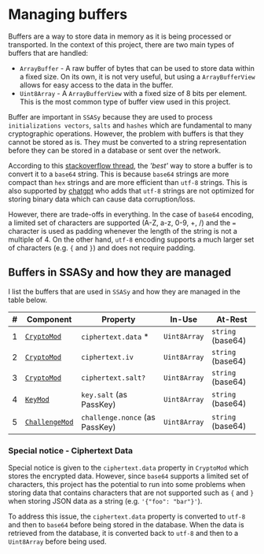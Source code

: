 # Managing buffers

Buffers are a way to store data in memory as it is being processed or transported. In the context of this project, there are two main types of buffers that are handled:

- `ArrayBuffer` - A raw buffer of bytes that can be used to store data within a fixed size. On its own, it is not very useful, but using a `ArrayBufferView` allows for easy access to the data in the buffer.
- `Uint8Array` - A `ArrayBufferView` with a fixed size of 8 bits per element. This is the most common type of buffer view used in this project.

Buffer are important in `SSASy` because they are used to process `initializations vectors`, `salts` and `hashes` which are fundamental to many cryptographic operations. However, the problem with buffers is that they cannot be stored as is. They must be converted to a string representation before they can be stored in a database or sent over the network.

According to this [stackoverflow thread](https://stackoverflow.com/questions/27014578/should-i-use-base64-or-unicode-for-storing-hashes-salts), the _'best'_ way to store a buffer is to convert it to a `base64` string. This is because `base64` strings are more compact than `hex` strings and are more efficient than `utf-8` strings. This is also supported by [chatgpt](https://chat.openai.com/chat/3949da35-efcd-4481-b719-4bb49af6b400) who adds that `utf-8` strings are not optimized for storing binary data which can cause data corruption/loss.

However, there are trade-offs in everything. In the case of `base64` encoding, a limited set of characters are supported (A-Z, a-z, 0-9, +, /) and the `=` character is used as padding whenever the length of the string is not a multiple of 4. On the other hand, `utf-8` encoding supports a much larger set of characters (e.g. `{` and `}`) and does not require padding.

## Buffers in SSASy and how they are managed

I list the buffers that are used in `SSASy` and how they are managed in the table below.

| #   | Component                                         | Property                       | In-Use       | At-Rest           |
| --- | ------------------------------------------------- | ------------------------------ | ------------ | ----------------- |
| 1   | [`CryptoMod`](../src/modules/crypto-mod.ts)       | `ciphertext.data` *              | `Uint8Array` | `string` (base64) |
| 2   | [`CryptoMod`](../src/modules/crypto-mod.ts)       | `ciphertext.iv`                | `Uint8Array` | `string` (base64) |
| 3   | [`CryptoMod`](../src/modules/crypto-mod.ts)       | `ciphertext.salt?`             | `Uint8Array` | `string` (base64) |
| 4   | [`KeyMod`](../src/modules/key-mod.ts)             | `key.salt` (as PassKey)        | `Uint8Array` | `string` (base64) |
| 5   | [`ChallengeMod`](../src/modules/challenge-mod.ts) | `challenge.nonce` (as PassKey) | `Uint8Array` | `string` (base64) |

### Special notice - Ciphertext Data

Special notice is given to the `ciphertext.data` property in `CryptoMod` which stores the encrypted data. However, since `base64` supports a limited set of characters, this project has the potential to run into some problems when storing data that contains characters that are not supported such as `{` and `}` when storing JSON data as a string (e.g. `'{"foo": "bar"}'`).

To address this issue, the `ciphertext.data` property is converted to `utf-8` and then to `base64` before being stored in the database. When the data is retrieved from the database, it is converted back to `utf-8` and then to a `Uint8Array` before being used.
